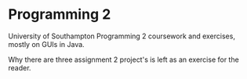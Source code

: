 # Programming 2
University of Southampton Programming 2 coursework and exercises, mostly on GUIs in Java.

Why there are three assignment 2 project's is left as an exercise for the reader.
